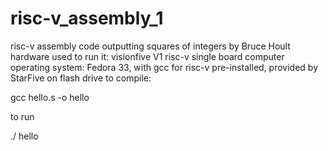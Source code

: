 # risc-v_assembly_1
risc-v assembly code outputting squares of integers by Bruce Hoult  
hardware used to run it: visionfive V1 risc-v single board computer
operating system: Fedora 33, with gcc for risc-v pre-installed, provided by StarFive on flash drive
to compile:  

gcc hello.s -o hello  

to run

./ hello
